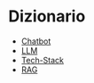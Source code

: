 # Dizionario

- [Chatbot](/docs/dictionary/chatbot.md)
- [LLM](/docs/dictionary/llm.md)
- [Tech-Stack](/docs/dictionary/tech-stack.md)
- [RAG](/docs/dictionary/rag.md)